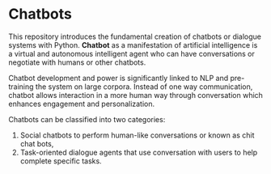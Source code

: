 # Chatbots
This repository introduces the fundamental creation of chatbots or dialogue systems with Python. **Chatbot** as a manifestation of artificial intelligence is a virtual and autonomous intelligent agent who can have conversations or negotiate with humans or other chatbots. 

Chatbot development and power is significantly linked to NLP and pre-training the system on large corpora. Instead of one way communication, chatbot allows interaction in a more human way through conversation which enhances engagement and personalization. 

Chatbots can be classified into two categories: 
1. Social chatbots to perform human-like conversations or known as chit chat bots, 
2. Task-oriented dialogue agents that use conversation with users to help complete specific tasks. 

